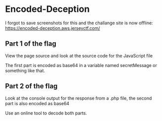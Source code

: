 # Encoded-Deception

I forgot to save screenshots for this and the challange site is now offline: https://encoded-deception.aws.jerseyctf.com/

## Part 1 of the flag

View the page source and look at the source code for the JavaScript file

The first part is encoded as base64 in a variable named secretMessage or something like that.

## Part 2 of the flag

Look at the console output for the response from a .php file, the second part is also encoded as base64

Use an online tool to decode both parts. 